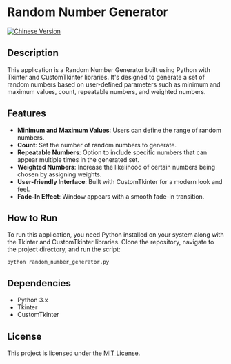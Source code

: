 # Random Number Generator
[![Chinese Version](https://img.shields.io/badge/-中文版-blue)](https://github.com/tudohuang/Crazy-randomv2/blob/main/README-ch.md)
## Description
This application is a Random Number Generator built using Python with Tkinter and CustomTkinter libraries. It's designed to generate a set of random numbers based on user-defined parameters such as minimum and maximum values, count, repeatable numbers, and weighted numbers.

## Features
- **Minimum and Maximum Values**: Users can define the range of random numbers.
- **Count**: Set the number of random numbers to generate.
- **Repeatable Numbers**: Option to include specific numbers that can appear multiple times in the generated set.
- **Weighted Numbers**: Increase the likelihood of certain numbers being chosen by assigning weights.
- **User-friendly Interface**: Built with CustomTkinter for a modern look and feel.
- **Fade-In Effect**: Window appears with a smooth fade-in transition.

## How to Run
To run this application, you need Python installed on your system along with the Tkinter and CustomTkinter libraries. Clone the repository, navigate to the project directory, and run the script:

```
python random_number_generator.py
```

## Dependencies
- Python 3.x
- Tkinter
- CustomTkinter

## License
This project is licensed under the [MIT License](LICENSE).

